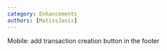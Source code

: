 ```yaml
---
category: Enhancements
authors: [MatissJanis]
---
```


Mobile: add transaction creation button in the footer

